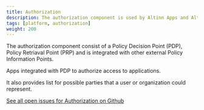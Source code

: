 ```yaml
---
title: Authorization
description: The authorization component is used by Altinn Apps and Altinn Platform to authorize users and system.
tags: [platform, authorization]
weight: 200
---
```


The authorization component consist of a Policy Decision Point (PDP), Policy Retriaval Point (PRP) and is
integrated with other external Policy Information Points.

Apps integrated with PDP to authorize access to applications.

It also provides list for possible parties that a user or organization could represent.

[See all open issues for Authorization on Github](https://github.com/Altinn/altinn-studio/labels/area%2Fauthorization)
